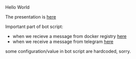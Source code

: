 Hello World

The presentation is [here](https://docs.google.com/presentation/d/1JTbJzE1L0sWzxUKNqUV2gIaieELXjiKjluqVH1x4S3Q/edit?usp=sharing)

Important part of bot script:
- when we recieve a message from docker registry [here](https://github.com/win-t/meetup_docker_13feb19/blob/master/bot/mybot.js#L255-L262)
- when we receive a message from telegram [here](https://github.com/win-t/meetup_docker_13feb19/blob/master/bot/mybot.js#L304-L309)

some configuration/value in bot script are hardcoded, sorry.
